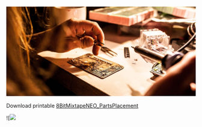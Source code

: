![](images/soldering_instructions/SMD_Soldering_overview.jpg)

Download printable [8BitMixtapeNEO_PartsPlacement](https://github.com/8BitMixtape/8BitmixtapeNEO_ShenzhenReady/blob/master/8BitMixtapeNEO_PartsPlacement_V05.pdf)

![![](/assets/8BitMixtapeNEO_PartsPlacement_front_v05.pn](images/soldering_instructions/8BitMixtapeNEO_PartsPlacement_front_v05.png)g)